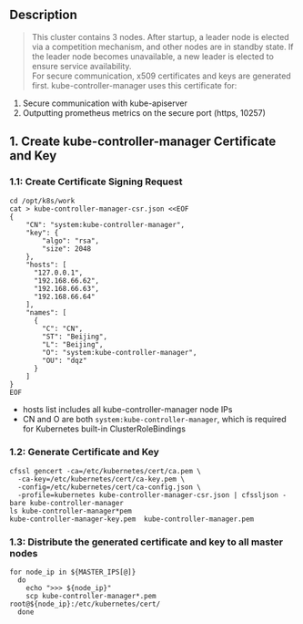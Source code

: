 ## Description
> This cluster contains 3 nodes. After startup, a leader node is elected via a competition mechanism, and other nodes are in standby state. If the leader node becomes unavailable, a new leader is elected to ensure service availability.<br>
> For secure communication, x509 certificates and keys are generated first. kube-controller-manager uses this certificate for:
1. Secure communication with kube-apiserver
2. Outputting prometheus metrics on the secure port (https, 10257)

## 1. Create kube-controller-manager Certificate and Key
### 1.1: Create Certificate Signing Request
```shell
cd /opt/k8s/work
cat > kube-controller-manager-csr.json <<EOF
{
    "CN": "system:kube-controller-manager",
    "key": {
        "algo": "rsa",
        "size": 2048
    },
    "hosts": [
      "127.0.0.1",
      "192.168.66.62",
      "192.168.66.63",
      "192.168.66.64"
    ],
    "names": [
      {
        "C": "CN",
        "ST": "Beijing",
        "L": "Beijing",
        "O": "system:kube-controller-manager",
        "OU": "dqz"
      }
    ]
}
EOF
```
- hosts list includes all kube-controller-manager node IPs
- CN and O are both `system:kube-controller-manager`, which is required for Kubernetes built-in ClusterRoleBindings

### 1.2: Generate Certificate and Key
```shell
cfssl gencert -ca=/etc/kubernetes/cert/ca.pem \
  -ca-key=/etc/kubernetes/cert/ca-key.pem \
  -config=/etc/kubernetes/cert/ca-config.json \
  -profile=kubernetes kube-controller-manager-csr.json | cfssljson -bare kube-controller-manager
ls kube-controller-manager*pem
kube-controller-manager-key.pem  kube-controller-manager.pem
```
### 1.3: Distribute the generated certificate and key to all master nodes
```shell
for node_ip in ${MASTER_IPS[@]}
  do
    echo ">>> ${node_ip}"
    scp kube-controller-manager*.pem root@${node_ip}:/etc/kubernetes/cert/
  done
```

